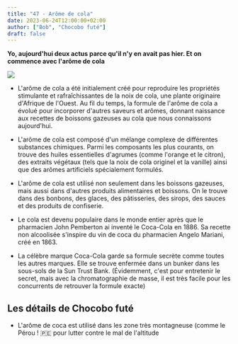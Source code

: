 ```yaml
---
title: "47 - Arôme de cola"
date: 2023-06-24T12:00:00+02:00
author: ["Bob", "Chocobo futé"]
draft: false
---
```


**Yo, aujourd'hui deux actus parce qu'il n'y en avait pas hier. Et on commence avec l'arôme de cola**

![](/img/47.jpg)

- L'arôme de cola a été initialement créé pour reproduire les propriétés stimulante et rafraîchissantes de la noix de cola, une plante originaire d'Afrique de l'Ouest. Au fil du temps, la formule de l'arôme de cola a évolué pour incorporer d'autres saveurs et arômes, donnant naissance aux recettes de boissons gazeuses au cola que nous connaissons aujourd'hui.

- L'arôme de cola est composé d'un mélange complexe de différentes substances chimiques. Parmi les composants les plus courants, on trouve des huiles essentielles d'agrumes (comme l'orange et le citron), des extraits végétaux (tels que la noix de cola originel et la vanille) ainsi que des arômes artificiels spécialement formulés.

- L'arôme de cola est utilisé non seulement dans les boissons gazeuses, mais aussi dans d'autres produits alimentaires et boissons. On le trouve dans des bonbons, des glaces, des pâtisseries, des sirops, des sauces et des produits de confiserie.

- Le cola est devenu populaire dans le monde entier après que le pharmacien John Pemberton ai inventé le Coca-Cola en 1886. Sa recette non alcoolisée s'inspire du vin de coca du pharmacien Angelo Mariani, créé en 1863.

- La célèbre marque Coca-Cola garde sa formule secrète comme toutes les autres marques. Elle se trouve enfermée dans un bunker dans les sous-sols de la Sun Trust Bank. (Évidemment, c'est pour entretenir le secret, mais avec la chromatographie de masse, il est très facile pour les concurrents de retrouver la formule exacte)

## Les détails de Chocobo futé

- L'arôme de coca est utilisé dans les zone très montagneuse (comme le Pérou ! 🇵🇪 pour lutter contre le mal de l'altitude
